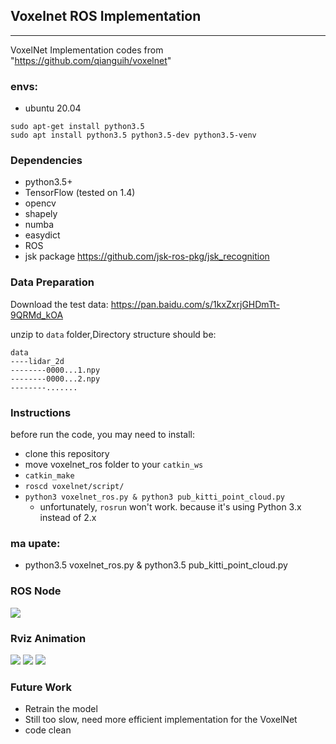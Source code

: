 ## Voxelnet ROS Implementation 
----
VoxelNet Implementation codes from "https://github.com/qianguih/voxelnet"

### envs:
* ubuntu 20.04

```shell
sudo apt-get install python3.5
sudo apt install python3.5 python3.5-dev python3.5-venv
```

### Dependencies
* python3.5+
* TensorFlow (tested on 1.4)
* opencv
* shapely
* numba
* easydict
* ROS
* jsk package https://github.com/jsk-ros-pkg/jsk_recognition
  
### Data Preparation
Download the test data: https://pan.baidu.com/s/1kxZxrjGHDmTt-9QRMd_kOA

unzip to `data` folder,Directory structure should be:

```
data
----lidar_2d
--------0000...1.npy
--------0000...2.npy
--------.......
```
### Instructions
before run the code, you may need to install:


- clone this repository
- move voxelnet_ros folder to your `catkin_ws`
- `catkin_make`
- `roscd voxelnet/script/`
- `python3 voxelnet_ros.py & python3 pub_kitti_point_cloud.py` 
  - unfortunately, `rosrun` won't work. because it's using Python 3.x instead of 2.x

### ma upate:

- python3.5 voxelnet_ros.py & python3.5 pub_kitti_point_cloud.py

  
### ROS Node 

<img src="./pictures/8.png" />

### Rviz Animation
<img src="./pictures/1.png" />
<img src="./pictures/2.png" />
<img src="./pictures/3.png" />



### Future Work
- Retrain the model
- Still too slow, need more efficient implementation for the VoxelNet
- code clean
